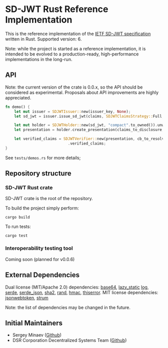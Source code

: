 # SD-JWT Rust Reference Implementation

This is the reference implementation of the [IETF SD-JWT specification](https://datatracker.ietf.org/doc/draft-ietf-oauth-selective-disclosure-jwt/) written in Rust.
Supported version: 6.

Note: while the project is started as a reference implementation, it is intended to be evolved to a production-ready, high-performance implementations in the long-run.

## API
Note: the current version of the crate is 0.0.x, so the API should be considered as experimental.
Proposals about API improvements are highly appreciated.

```rust
fn demo() {
    let mut issuer = SDJWTIssuer::new(issuer_key, None);
    let sd_jwt = issuer.issue_sd_jwt(claims, SDJWTClaimsStrategy::Full, holder_key, add_decoy, "compact".to_owned()).unwrap();

    let mut holder = SDJWTHolder::new(sd_jwt, "compact".to_owned()).unwrap();
    let presentation = holder.create_presentation(claims_to_disclosure, None, None, None, None).unwrap();

    let verified_claims = SDJWTVerifier::new(presentation, cb_to_resolve_issuer_key, None, None, "compact".to_owned()).unwrap()
                            .verified_claims;
}
```

See `tests/demos.rs` for more details;

## Repository structure

### SD-JWT Rust crate
SD-JWT crate is the root of the repository.

To build the project simply perform:
```shell
cargo build
```

To run tests:
```shell
cargo test
```

### Interoperability testing tool
Coming soon (planned for v0.0.6)

## External Dependencies

Dual license (MIT/Apache 2.0) dependencies: [base64](https://crates.io/crates/base64), [lazy_static](https://crates.io/crates/lazy_static) [log](https://crates.io/crates/log), [serde](https://crates.io/crates/serde), [serde_json](https://crates.io/crates/serde_json), [sha2](https://crates.io/crates/sha2), [rand](https://crates.io/crates/rand), [hmac](https://crates.io/crates/hmac), [thiserror](https://crates.io/crates/thiserror).
MIT license dependencies: [jsonwebtoken](https://crates.io/crates/jsonwebtoken), [strum](https://crates.io/crates/strum)

Note: the list of dependencies may be changed in the future.

## Initial Maintainers

- Sergey Minaev ([Github](https://github.com/jovfer))
- DSR Corporation Decentralized Systems Team ([Github](https://github.com/orgs/DSRCorporation/teams/decentralized-systems))
